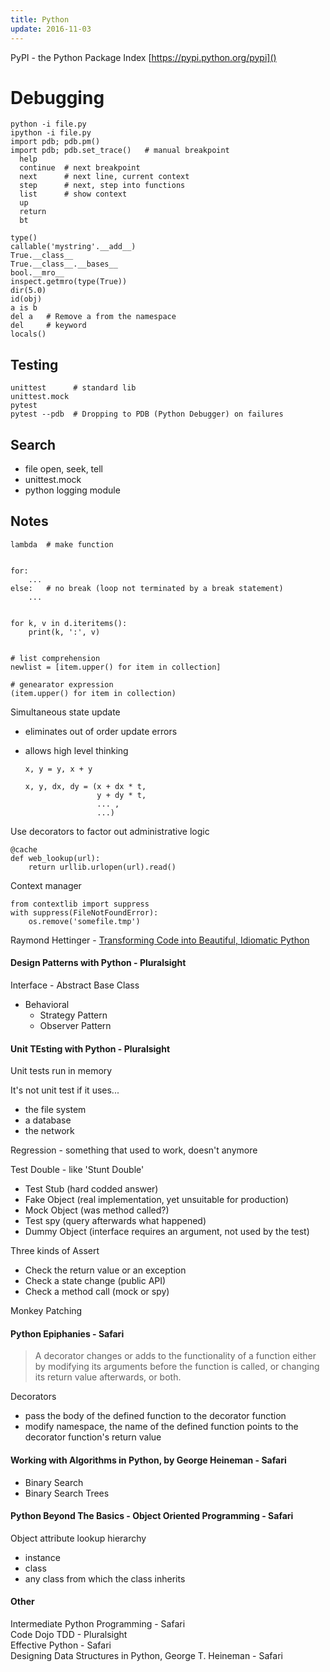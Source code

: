 ```yaml
---
title: Python
update: 2016-11-03
---
```


PyPI - the Python Package Index
                                  [https://pypi.python.org/pypi]()

# Debugging

    python -i file.py
    ipython -i file.py
    import pdb; pdb.pm()
    import pdb; pdb.set_trace()   # manual breakpoint
      help
      continue  # next breakpoint
      next      # next line, current context
      step      # next, step into functions
      list      # show context
      up
      return
      bt

    type()
    callable('mystring'.__add__)
    True.__class__
    True.__class__.__bases__
    bool.__mro__
    inspect.getmro(type(True))
    dir(5.0)
    id(obj)
    a is b
    del a   # Remove a from the namespace
    del     # keyword
    locals()

## Testing

    unittest      # standard lib
    unittest.mock
    pytest
    pytest --pdb  # Dropping to PDB (Python Debugger) on failures


## Search

- file open, seek, tell
- unittest.mock
- python logging module


## Notes

    lambda  # make function


    for:
        ...
    else:   # no break (loop not terminated by a break statement)
        ...


    for k, v in d.iteritems():
        print(k, ':', v)


    # list comprehension
    newlist = [item.upper() for item in collection]

    # genearator expression
    (item.upper() for item in collection)

Simultaneous state update

- eliminates out of order update errors
- allows high level thinking

      x, y = y, x + y

      x, y, dx, dy = (x + dx * t,
                      y + dy * t,
                      ... ,
                      ...)

Use decorators to factor out administrative logic

    @cache
    def web_lookup(url):
        return urllib.urlopen(url).read()

Context manager

    from contextlib import suppress
    with suppress(FileNotFoundError):
        os.remove('somefile.tmp')


Raymond Hettinger - [Transforming Code into Beautiful, Idiomatic Python][idiomatic]

[idiomatic]: https://www.youtube.com/watch?v=OSGv2VnC0go

#### Design Patterns with Python - Pluralsight

Interface - Abstract Base Class

- Behavioral
    - Strategy Pattern
    - Observer Pattern



#### Unit TEsting with Python - Pluralsight

Unit tests run in memory

It's not unit test if it uses...

  - the file system
  - a database
  - the network

Regression - something that used to work, doesn't anymore

Test Double - like 'Stunt Double'

  - Test Stub     (hard codded answer)
  - Fake Object   (real implementation, yet unsuitable for production)
  - Mock Object   (was method called?)
  - Test spy      (query afterwards what happened)
  - Dummy Object  (interface requires an argument, not used by the test)

Three kinds of Assert

- Check the return value or an exception
- Check a state change (public API)
- Check a method call (mock or spy)

Monkey Patching



#### Python Epiphanies - Safari

> A decorator changes or adds to the functionality of a function either by
> modifying its arguments before the function is called, or changing its return
> value afterwards, or both.

Decorators

- pass the body of the defined function to the decorator function
- modify namespace, the name of the defined function points to the decorator function's return value


#### Working with Algorithms in Python, by George Heineman - Safari

- Binary Search
- Binary Search Trees


#### Python Beyond The Basics - Object Oriented Programming - Safari

Object attribute lookup hierarchy

- instance
- class
- any class from which the class inherits


#### Other

Intermediate Python Programming - Safari  
Code Dojo TDD - Pluralsight  
Effective Python - Safari  
Designing Data Structures in Python, George T. Heineman - Safari
